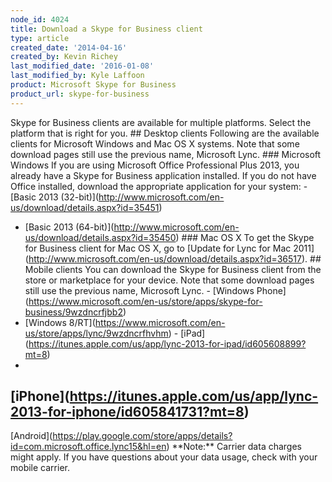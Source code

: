 ```yaml
---
node_id: 4024
title: Download a Skype for Business client
type: article
created_date: '2014-04-16'
created_by: Kevin Richey
last_modified_date: '2016-01-08'
last_modified_by: Kyle Laffoon
product: Microsoft Skype for Business
product_url: skype-for-business
---
```


Skype for Business clients are available for multiple platforms. Select
the platform that is right for you. \#\# Desktop clients Following are
the available clients for Microsoft Windows and Mac OS X systems. Note
that some download pages still use the previous name, Microsoft Lync.
\#\#\# Microsoft Windows If you are using Microsoft Office Professional
Plus 2013, you already have a Skype for Business application installed.
If you do not have Office installed, download the appropriate
application for your system: - \[Basic 2013
(32-bit)\](http://www.microsoft.com/en-us/download/details.aspx?id=35451)
- \[Basic 2013
(64-bit)\](http://www.microsoft.com/en-us/download/details.aspx?id=35450)
\#\#\# Mac OS X To get the Skype for Business client for Mac OS X, go to
\[Update for Lync for Mac
2011\](http://www.microsoft.com/en-us/download/details.aspx?id=36517).
\#\# Mobile clients You can download the Skype for Business client from
the store or marketplace for your device. Note that some download pages
still use the previous name, Microsoft Lync. - \[Windows
Phone\](https://www.microsoft.com/en-us/store/apps/skype-for-business/9wzdncrfjbb2)
- \[Windows
8/RT\](https://www.microsoft.com/en-us/store/apps/lync/9wzdncrfhvhm) -
\[iPad\](https://itunes.apple.com/us/app/lync-2013-for-ipad/id605608899?mt=8)
-
\[iPhone\](https://itunes.apple.com/us/app/lync-2013-for-iphone/id605841731?mt=8)
-
\[Android\](https://play.google.com/store/apps/details?id=com.microsoft.office.lync15&hl=en)
\*\*Note:\*\* Carrier data charges might apply. If you have questions
about your data usage, check with your mobile carrier.

